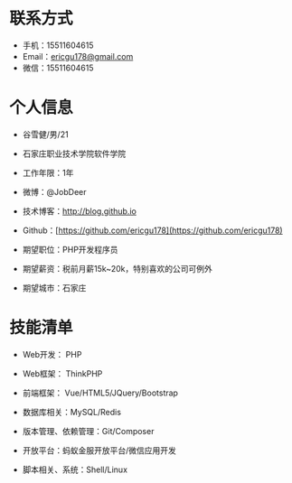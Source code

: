 # 联系方式

- 手机：15511604615
- Email：[ericgu178@gmail.com](ericgu178@gmail.com)
- 微信：15511604615

# 个人信息

* 谷雪健/男/21

* 石家庄职业技术学院软件学院

* 工作年限：1年

* 微博：@JobDeer

* 技术博客：http://blog.github.io

* Github：[https://github.com/ericgu178](https://github.com/ericgu178)

* 期望职位：PHP开发程序员

* 期望薪资：税前月薪15k~20k，特别喜欢的公司可例外

* 期望城市：石家庄

# 技能清单
* Web开发： PHP

* Web框架： ThinkPHP

* 前端框架： Vue/HTML5/JQuery/Bootstrap

* 数据库相关：MySQL/Redis

* 版本管理、依赖管理：Git/Composer

* 开放平台：蚂蚁金服开放平台/微信应用开发

* 脚本相关、系统：Shell/Linux
<!-- 
# 工作经历

## 北京中科佰融公司 （ 2018年10月 ~  ）

### 多乐项目

我在此项目负责了哪些工作，分别在哪些地方做得出色/和别人不一样/成长快，这个项目中，我最困难的问题是什么，我采取了什么措施，最后结果如何。这个项目中，我最自豪的技术细节是什么，为什么，实施前和实施后的数据对比如何，同事和领导对此的反应如何。 -->


